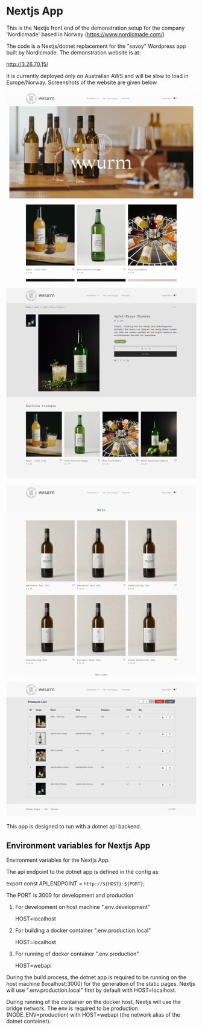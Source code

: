 # Nextjs App

This is the Nextjs front end of the demonstration setup for the company 'Nordicmade' based in Norway (https://www.nordicmade.com/) 

The code is a Nextjs/dotnet replacement for the "savoy" Wordpress app built by Nordicmade. The demonstration website is at:

http://3.26.70.15/

It is currently deployed only on Australian AWS and will be slow to load in Europe/Norway. Screenshots of the website are given below

![alt text](https://github.com/mckenzie-mm/nordic-frontend/blob/main/images-readme-dark/1.png)

![alt text](https://github.com/mckenzie-mm/nordic-frontend/blob/main/images-readme-dark/2.png)

![alt text](https://github.com/mckenzie-mm/nordic-frontend/blob/main/images-readme-dark/3.png)

![alt text](https://github.com/mckenzie-mm/nordic-frontend/blob/main/images-readme-dark/4.png)


This app is designed to run with a dotnet api
backend.

## Environment variables for Nextjs App

Environment variables for the Nextjs App.

The api endpoint to the dotnet app is defined in the config as:

export const API_ENDPOINT = `http://${HOST}:${PORT}`;

The PORT is 3000 for development and production

1) For development on host machine ".env.development"

    HOST=localhost

2) For building a docker container ".env.production.local"

    HOST=localhost

3) For running of docker container ".env.production"

    HOST=webapi

During the build process, the dotnet app is required to be running 
on the host machine (localhost:3000) for the generation 
of the static pages. Nextjs will use ".env.production.local"
first by default with HOST=localhost.

During running of the container on the docker host, 
Nextjs will use the bridge network.
The env is required to be production (NODE_ENV=production)
with HOST=webapi (the network alias of the dotnet container).

